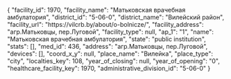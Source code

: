 {
    "facility_id": 1970,
    "facility_name": "Матьковская врачебная амбулатория",
    "district_id": "5-06-0",
    "district_name": "Вилейский район",
    "facility_url": "https:\/\/vilcrb.by\/about\/o-bolnicze\/",
    "facility_address": "агр.Матьковцы, пер.Луговой",
    "facility_type": null,
    "ap_1": "1",
    "name": "Матьковская врачебная амбулатория",
    "state": "public institution",
    "stats": [],
    "med_id": 436,
    "address": "агр.Матьковцы, пер.Луговой",
    "devices": [],
    "coord_x_y": null,
    "place_name": "Вилейка",
    "place_type": "city",
    "localties_key": 108,
    "year_of_closing": null,
    "year_of_opening": "0",
    "healthcare_facility_key": 1970,
    "administrative_division_id": "5-06-0"
}